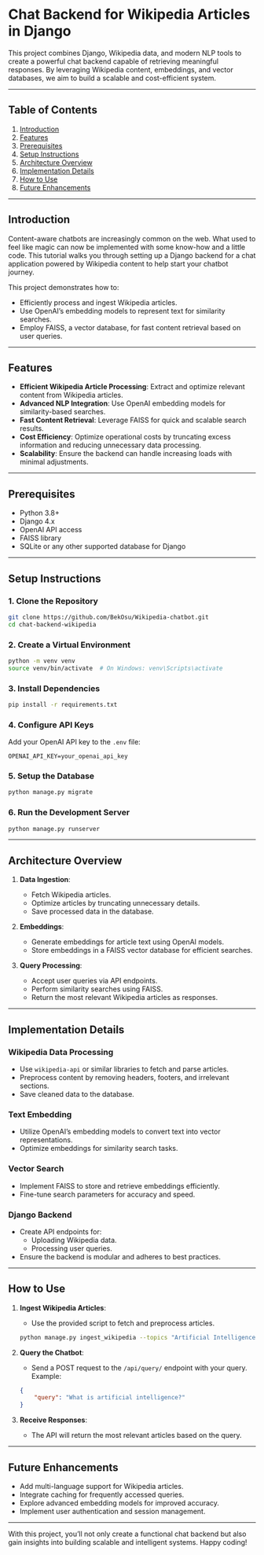 # Chat Backend for Wikipedia Articles in Django

This project combines Django, Wikipedia data, and modern NLP tools to create a powerful chat backend capable of retrieving meaningful responses. By leveraging Wikipedia content, embeddings, and vector databases, we aim to build a scalable and cost-efficient system.

---

## Table of Contents

1. [Introduction](#introduction)
2. [Features](#features)
3. [Prerequisites](#prerequisites)
4. [Setup Instructions](#setup-instructions)
5. [Architecture Overview](#architecture-overview)
6. [Implementation Details](#implementation-details)
7. [How to Use](#how-to-use)
8. [Future Enhancements](#future-enhancements)

---

## Introduction

Content-aware chatbots are increasingly common on the web. What used to feel like magic can now be implemented with some know-how and a little code. This tutorial walks you through setting up a Django backend for a chat application powered by Wikipedia content to help start your chatbot journey.

This project demonstrates how to:
- Efficiently process and ingest Wikipedia articles.
- Use OpenAI’s embedding models to represent text for similarity searches.
- Employ FAISS, a vector database, for fast content retrieval based on user queries.

---

## Features

- **Efficient Wikipedia Article Processing**: Extract and optimize relevant content from Wikipedia articles.
- **Advanced NLP Integration**: Use OpenAI embedding models for similarity-based searches.
- **Fast Content Retrieval**: Leverage FAISS for quick and scalable search results.
- **Cost Efficiency**: Optimize operational costs by truncating excess information and reducing unnecessary data processing.
- **Scalability**: Ensure the backend can handle increasing loads with minimal adjustments.

---

## Prerequisites

- Python 3.8+
- Django 4.x
- OpenAI API access
- FAISS library
- SQLite or any other supported database for Django

---

## Setup Instructions

### 1. Clone the Repository
```bash
git clone https://github.com/BekOsu/Wikipedia-chatbot.git
cd chat-backend-wikipedia
```

### 2. Create a Virtual Environment
```bash
python -m venv venv
source venv/bin/activate  # On Windows: venv\Scripts\activate
```

### 3. Install Dependencies
```bash
pip install -r requirements.txt
```

### 4. Configure API Keys
Add your OpenAI API key to the `.env` file:
```env
OPENAI_API_KEY=your_openai_api_key
```

### 5. Setup the Database
```bash
python manage.py migrate
```

### 6. Run the Development Server
```bash
python manage.py runserver
```

---

## Architecture Overview

1. **Data Ingestion**:
    - Fetch Wikipedia articles.
    - Optimize articles by truncating unnecessary details.
    - Save processed data in the database.

2. **Embeddings**:
    - Generate embeddings for article text using OpenAI models.
    - Store embeddings in a FAISS vector database for efficient searches.

3. **Query Processing**:
    - Accept user queries via API endpoints.
    - Perform similarity searches using FAISS.
    - Return the most relevant Wikipedia articles as responses.

---

## Implementation Details

### Wikipedia Data Processing
- Use `wikipedia-api` or similar libraries to fetch and parse articles.
- Preprocess content by removing headers, footers, and irrelevant sections.
- Save cleaned data to the database.

### Text Embedding
- Utilize OpenAI’s embedding models to convert text into vector representations.
- Optimize embeddings for similarity search tasks.

### Vector Search
- Implement FAISS to store and retrieve embeddings efficiently.
- Fine-tune search parameters for accuracy and speed.

### Django Backend
- Create API endpoints for:
  - Uploading Wikipedia data.
  - Processing user queries.
- Ensure the backend is modular and adheres to best practices.

---

## How to Use

1. **Ingest Wikipedia Articles**:
    - Use the provided script to fetch and preprocess articles.
    ```bash
    python manage.py ingest_wikipedia --topics "Artificial Intelligence, Machine Learning"
    ```

2. **Query the Chatbot**:
    - Send a POST request to the `/api/query/` endpoint with your query.
    Example:
    ```json
    {
        "query": "What is artificial intelligence?"
    }
    ```

3. **Receive Responses**:
    - The API will return the most relevant articles based on the query.

---

## Future Enhancements

- Add multi-language support for Wikipedia articles.
- Integrate caching for frequently accessed queries.
- Explore advanced embedding models for improved accuracy.
- Implement user authentication and session management.

---

With this project, you’ll not only create a functional chat backend but also gain insights into building scalable and intelligent systems. Happy coding!

